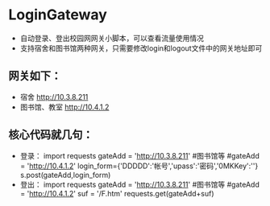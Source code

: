 # LoginGateway
+ 自动登录、登出校园网网关小脚本，可以查看流量使用情况
+ 支持宿舍和图书馆两种网关，只需要修改login和logout文件中的网关地址即可

## 网关如下：
+ 宿舍         http://10.3.8.211   
+ 图书馆、教室 http://10.4.1.2     

## 核心代码就几句：
+ 登录：
    import requests
    gateAdd = 'http://10.3.8.211'
    #图书馆等
    #gateAdd = 'http://10.4.1.2'
    login_form={'DDDDD':'帐号','upass':'密码','0MKKey':''}
    s.post(gateAdd,login_form)
+ 登出：
    import requests
    gateAdd = 'http://10.3.8.211'
    #图书馆等
    #gateAdd = 'http://10.4.1.2'
    suf = '/F.htm'
    requests.get(gateAdd+suf)
